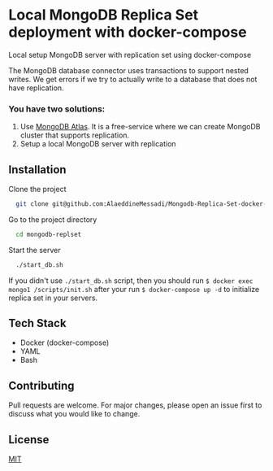 # Local MongoDB Replica Set deployment with docker-compose

Local setup MongoDB server with replication set using docker-compose

The MongoDB database connector uses transactions to support nested writes.
We get errors if we try to actually write to a database that does not have replication.

### You have two solutions:

1. Use [MongoDB Atlas](https://www.mongodb.com/atlas/database). It is a free-service where we can create MongoDB cluster that supports replication.
2. Setup a local MongoDB server with replication


## Installation

Clone the project

```bash
  git clone git@github.com:AlaeddineMessadi/Mongodb-Replica-Set-docker-compose.git mongodb-replset
```

Go to the project directory

```bash
  cd mongodb-replset
```

Start the server

```bash
  ./start_db.sh
```
If you didn't use `./start_db.sh` script, then you should run `$ docker exec mongo1 /scripts/init.sh` after your run `$ docker-compose up -d` to initialize replica set in your servers.

## Tech Stack

- Docker (docker-compose)
- YAML
- Bash

## Contributing

Pull requests are welcome. For major changes, please open an issue first to discuss what you would like to change.

## License

[MIT](https://choosealicense.com/licenses/mit/)
